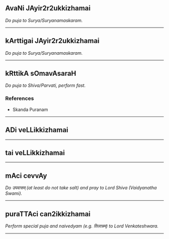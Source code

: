 ## AvaNi JAyir2r2ukkizhamai
_Do puja to Surya/Suryanamaskaram._

---
## kArttigai JAyir2r2ukkizhamai
_Do puja to Surya/Suryanamaskaram._

---
## kRttikA sOmavAsaraH
_Do puja to Shiva/Parvati, perform fast._
### References
* Skanda Puranam


---
## ADi veLLikkizhamai


---
## tai veLLikkizhamai


---
## mAci cevvAy
_Do उपवासम् (at least do not take salt) and pray to Lord Shiva (Vaidyanatha Swami)._

---
## puraTTAci can2ikkizhamai
_Perform special puja and naivedyam (e.g. तिलान्नम्) to Lord Venkateshwara._

---
